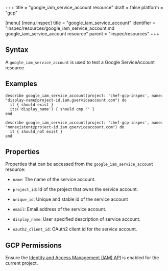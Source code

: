 +++
title = "google_iam_service_account resource"
draft = false
platform = "gcp"

[menu]
  [menu.inspec]
    title = "google_iam_service_account"
    identifier = "inspec/resources/google_iam_service_account.md google_iam_service_account resource"
    parent = "inspec/resources"
+++


## Syntax
A `google_iam_service_account` is used to test a Google ServiceAccount resource

## Examples
```
describe google_iam_service_account(project: 'chef-gcp-inspec', name: "display-name@project-id.iam.gserviceaccount.com") do
  it { should exist }
  its('display_name') { should cmp '' }
end

describe google_iam_service_account(project: 'chef-gcp-inspec', name: "nonexistent@project-id.iam.gserviceaccount.com") do
  it { should_not exist }
end
```

## Properties
Properties that can be accessed from the `google_iam_service_account` resource:


  * `name`: The name of the service account.

  * `project_id`: Id of the project that owns the service account.

  * `unique_id`: Unique and stable id of the service account

  * `email`: Email address of the service account.

  * `display_name`: User specified description of service account.

  * `oauth2_client_id`: OAuth2 client id for the service account.


## GCP Permissions

Ensure the [Identity and Access Management (IAM) API](https://console.cloud.google.com/apis/library/iam.googleapis.com/) is enabled for the current project.
